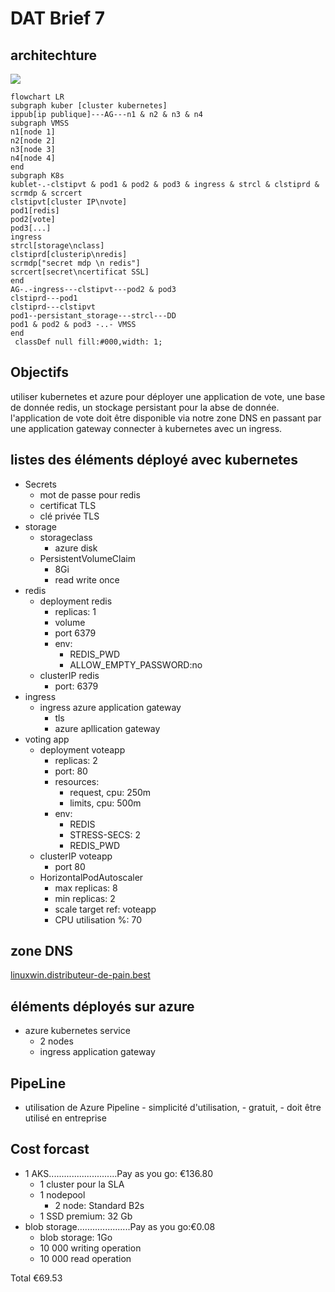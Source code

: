 # DAT Brief 7
## architechture

![](https://i.imgur.com/9rFM7io.png)

```mermaid
flowchart LR
subgraph kuber [cluster kubernetes]
ippub[ip publique]---AG---n1 & n2 & n3 & n4
subgraph VMSS
n1[node 1]
n2[node 2]
n3[node 3]
n4[node 4]
end
subgraph K8s
kublet-.-clstipvt & pod1 & pod2 & pod3 & ingress & strcl & clstiprd & scrmdp & scrcert
clstipvt[cluster IP\nvote]
pod1[redis]
pod2[vote]
pod3[...]
ingress
strcl[storage\nclass]
clstiprd[clusterip\nredis]
scrmdp["secret mdp \n redis"]
scrcert[secret\ncertificat SSL]
end
AG-.-ingress---clstipvt---pod2 & pod3
clstiprd---pod1
clstiprd---clstipvt
pod1--persistant_storage---strcl---DD
pod1 & pod2 & pod3 -..- VMSS
end
 classDef null fill:#000,width: 1;
```
## Objectifs
 utiliser kubernetes et azure pour déployer une application de vote, une base de donnée redis, un stockage persistant pour la abse de donnée. l'application de vote doit être disponible via notre zone DNS en passant par une application gateway connecter à kubernetes avec un ingress.
 
## listes des éléments déployé avec kubernetes

- Secrets
    - mot de passe pour redis
    - certificat TLS
    - clé privée TLS
- storage
    - storageclass
        - azure disk
    - PersistentVolumeClaim
        - 8Gi
        - read write once
- redis
    - deployment redis
        - replicas: 1
        - volume
        - port 6379
        - env:
            - REDIS_PWD
            - ALLOW_EMPTY_PASSWORD:no
    - clusterIP redis
        - port: 6379
- ingress
    - ingress azure application gateway
        - tls
        - azure apllication gateway
- voting app
    - deployment voteapp
        - replicas: 2
        - port: 80
        - resources:
            - request, cpu: 250m
            - limits, cpu: 500m
        - env:
            - REDIS
            - STRESS-SECS: 2
            - REDIS_PWD
    - clusterIP voteapp
        - port 80
    - HorizontalPodAutoscaler
        - max replicas: 8
        - min replicas: 2
        - scale target ref: voteapp
        - CPU utilisation %: 70
## zone DNS
[linuxwin.distributeur-de-pain.best](https://linuxwin.distributeur-de-pain.best/)

## éléments déployés sur azure

- azure kubernetes service
    - 2 nodes
    - ingress application gateway

## PipeLine
 - utilisation de Azure Pipeline
        - simplicité d'utilisation,
        - gratuit,
        - doit être utilisé en entreprise
 
 ## Cost forcast
  - 1 AKS...........................Pay as you go: €136.80
      - 1 cluster pour la SLA 
      - 1 nodepool
          - 2 node: Standard B2s
      - 1 SSD premium: 32 Gb
 - blob storage.....................Pay as you go:€0.08
     - blob storage: 1Go
     - 10 000 writing operation
     - 10 000 read operation
 
Total €69.53
    
